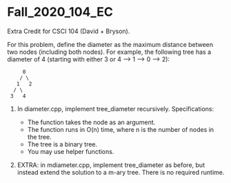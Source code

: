# Fall_2020_104_EC
 Extra Credit for CSCI 104 (David + Bryson).

 For this problem, define the diameter as the maximum distance between two nodes (including both nodes). For example, the following tree has a diameter of 4 (starting with either 3 or 4 --> 1 --> 0 --> 2):

````
     0
    / \
   1   2
  / \
 3   4
````


 1. In diameter.cpp, implement tree_diameter recursively. Specifications:
 	* The function takes the node as an argument.
 	* The function runs in O(n) time, where n is the number of nodes in the tree.
 	* The tree is a binary tree.
 	* You may use helper functions.

 2. EXTRA: in mdiameter.cpp, implement tree_diameter as before, but instead extend the solution to a m-ary tree. There is no required runtime.
